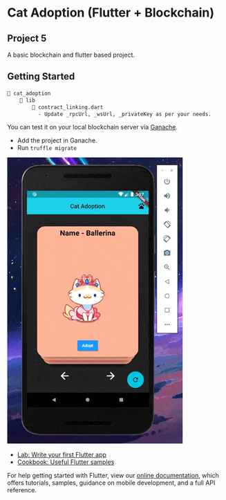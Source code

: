 # Cat Adoption (Flutter + Blockchain)
## Project 5

A basic blockchain and flutter based project.

## Getting Started

```
📁 cat_adoption
    📁 lib
        🎯 contract_linking.dart
          - Update _rpcUrl, _wsUrl, _privateKey as per your needs.
```

You can test it on your local blockchain server via [Ganache](https://www.trufflesuite.com/ganache).
- Add the project in Ganache.
- Run `truffle migrate`

![Cat Adoption](screenshot/catAdoption.gif)


- [Lab: Write your first Flutter app](https://flutter.dev/docs/get-started/codelab)
- [Cookbook: Useful Flutter samples](https://flutter.dev/docs/cookbook)

For help getting started with Flutter, view our
[online documentation](https://flutter.dev/docs), which offers tutorials,
samples, guidance on mobile development, and a full API reference.
